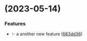 #  (2023-05-14)


### Features

* :sparkles: a another new feature ([683dd36](https://github.com/iamjon/cctest/commit/683dd365568ca0a075f3b90bc72feb5f33033715))



